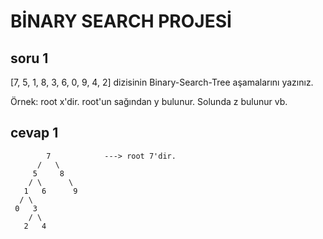 # BİNARY SEARCH PROJESİ


## soru 1
[7, 5, 1, 8, 3, 6, 0, 9, 4, 2] dizisinin Binary-Search-Tree aşamalarını yazınız.

Örnek: root x'dir. root'un sağından y bulunur. Solunda z bulunur vb.

## cevap 1
```
        7            ---> root 7'dir.
      /   \
     5     8          
    / \      \
   1   6      9
  / \   
 0   3 
    / \
   2   4
```
